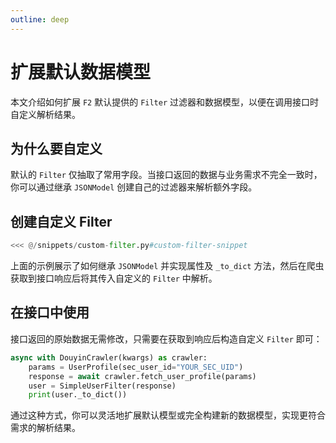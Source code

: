 ```yaml
---
outline: deep
---
```


# 扩展默认数据模型

本文介绍如何扩展 `F2` 默认提供的 `Filter` 过滤器和数据模型，以便在调用接口时自定义解析结果。

## 为什么要自定义

默认的 `Filter` 仅抽取了常用字段。当接口返回的数据与业务需求不完全一致时，你可以通过继承 `JSONModel` 创建自己的过滤器来解析额外字段。

## 创建自定义 Filter

```python
<<< @/snippets/custom-filter.py#custom-filter-snippet
```

上面的示例展示了如何继承 `JSONModel` 并实现属性及 `_to_dict` 方法，然后在爬虫获取到接口响应后将其传入自定义的 `Filter` 中解析。

## 在接口中使用

接口返回的原始数据无需修改，只需要在获取到响应后构造自定义 `Filter` 即可：

```python
async with DouyinCrawler(kwargs) as crawler:
    params = UserProfile(sec_user_id="YOUR_SEC_UID")
    response = await crawler.fetch_user_profile(params)
    user = SimpleUserFilter(response)
    print(user._to_dict())
```

通过这种方式，你可以灵活地扩展默认模型或完全构建新的数据模型，实现更符合需求的解析结果。
